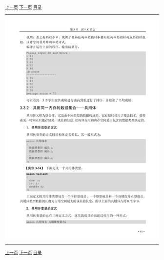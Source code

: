 [上一页](103.md) [下一页](105.md) [目录](../README.md)

***

![104](../images/104.png)

***

[上一页](103.md) [下一页](105.md) [目录](../README.md)
